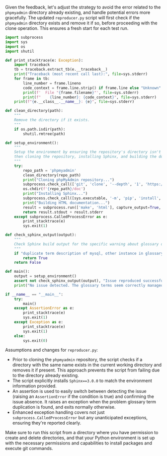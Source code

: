 Given the feedback, let's adjust the strategy to avoid the error related to the `phpmyadmin` directory already existing, and handle potential errors more gracefully. The updated `reproducer.py` script will first check if the `phpmyadmin` directory exists and remove it if so, before proceeding with the clone operation. This ensures a fresh start for each test run.

```python
import subprocess
import sys
import os
import shutil

def print_stacktrace(e: Exception):
    import traceback
    tb = traceback.extract_tb(e.__traceback__)
    print("Traceback (most recent call last):", file=sys.stderr)
    for frame in tb:
        line_number = frame.lineno
        code_context = frame.line.strip() if frame.line else "Unknown"
        print(f'  File "{frame.filename}"', file=sys.stderr)
        print(f"    {line_number}: {code_context}", file=sys.stderr)
    print(f"{e.__class__.__name__}: {e}", file=sys.stderr)

def clean_directory(path):
    """
    Remove the directory if it exists.
    """
    if os.path.isdir(path):
        shutil.rmtree(path)

def setup_environment():
    """
    Setup the environment by ensuring the repository's directory isn't already present,
    then cloning the repository, installing Sphinx, and building the documentation.
    """
    try:
        repo_path = 'phpmyadmin'
        clean_directory(repo_path)
        print("Cloning phpMyAdmin repository...")
        subprocess.check_call(['git', 'clone', '--depth', '1', 'https://github.com/phpmyadmin/phpmyadmin.git'])
        os.chdir(f'{repo_path}/doc')
        print("Installing Sphinx...")
        subprocess.check_call([sys.executable, '-m', 'pip', 'install', 'Sphinx==3.0.0'])
        print("Building HTML documentation...")
        result = subprocess.run(['make', 'html'], capture_output=True, text=True)
        return result.stdout + result.stderr
    except subprocess.CalledProcessError as e:
        print_stacktrace(e)
        sys.exit(1)

def check_sphinx_output(output):
    """
    Check Sphinx build output for the specific warning about glossary duplicate terms with different cases.
    """
    if "duplicate term description of mysql, other instance in glossary" in output:
        return True
    return False

def main():
    output = setup_environment()
    assert not check_sphinx_output(output), "Issue reproduced successfully. The Sphinx build detected a duplicate term with different cases."
    print("No issue detected. The glossary terms seem correctly managed.")

if __name__ == "__main__":
    try:
        main()
    except AssertionError as e:
        print_stacktrace(e)
        sys.exit(1)
    except Exception as e:
        print_stacktrace(e)
        sys.exit(1)
    else:
        sys.exit(0)
```

Assumptions and changes for `reproducer.py`:

- Prior to cloning the `phpmyadmin` repository, the script checks if a directory with the same name exists in the current working directory and removes it if present. This approach prevents the script from failing due to the directory already existing.
- The script explicitly installs `Sphinx==3.0.0` to match the environment information provided.
- An assertion is used to easily switch between detecting the issue (raising an `AssertionError` if the condition is true) and confirming the issue absence. It raises an exception when the problem glossary term duplication is found, and exits normally otherwise.
- Enhanced exception handling covers not just `subprocess.CalledProcessError` but any unanticipated exceptions, ensuring they're reported clearly.

Make sure to run this script from a directory where you have permission to create and delete directories, and that your Python environment is set up with the necessary permissions and capabilities to install packages and execute git commands.